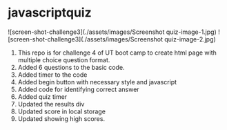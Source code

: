 # javascriptquiz
![screen-shot-challenge3](./assets/images/Screenshot quiz-image-1.jpg)
![screen-shot-challenge3](./assets/images/Screenshot quiz-image-2.jpg)
1. This repo is for challenge 4 of UT boot camp to create html page with multiple choice question format.
2. Added 6 questions to the basic code.
3. Added timer to the code
4. Added begin button with necessary style and javascript
5. Added code for identifying correct answer
6. Added quiz timer
7. Updated the results div
8. Updated score in local storage
9. Updated showing high scores.

